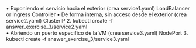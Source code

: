• Exponiendo el servicio hacia el exterior (crea service1.yaml) LoadBalancer or Ingress Controller
• De forma interna, sin acceso desde el exterior (crea service2.yaml) ClusterIP
2.  kubectl create -f answer_exercise_3/service2.yaml   
• Abriendo un puerto especifico de la VM (crea service3.yaml) NodePort
3. kubectl create -f answer_exercise_3/service3.yaml

